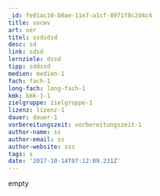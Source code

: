 ```yaml
---
_id: fe01ac10-b0ae-11e7-a1cf-8971f8c2d4c4
title: vocwv
art: oer
titel: ssdsdsd
desc: sd
link: sdsd
lernziele: dssd
tipp: sddssd
medien: medien-1
fach: fach-1
long-fach: long-fach-1
kmk: kmk-1-1
zielgruppe: zielgruppe-1
lizenz: lizenz-1
dauer: dauer-1
vorbereitungszeit: vorbereitungszeit-1
author-name: ss
author-email: ss
author-website: sss
tags: s
date: '2017-10-14T07:12:09.231Z'
---
```

empty
